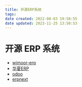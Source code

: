 ```yaml
---
title: 开源ERP系统
tags: 
date created: 2022-08-03 19:58:55
date updated: 2023-11-25 13:50:53
---
```


# 开源 ERP 系统

- [wimoor-erp](https://github.com/wimoor-erp/)
- [华夏ERP](https://github.com/jishenghua/jshERP)
- [odoo](https://github.com/odoo/odoo)
- [erpnext](https://github.com/frappe/erpnext)
